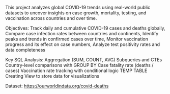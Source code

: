 This project analyzes global COVID-19 trends using real-world public datasets to uncover insights on case growth, mortality, testing, and vaccination across countries and over time.

Objectives:
Track daily and cumulative COVID-19 cases and deaths globally,
Compare case infection rates between countries and continents,
Identify peaks and trends in confirmed cases over time,
Monitor vaccination progress and its effect on case numbers,
Analyze test positivity rates and data completeness

Key SQL Analysis:
Aggregation (SUM, COUNT, AVG)
Subqueries and CTEs
Country-level comparisons with GROUP BY
Case fatality rate (deaths / cases)
Vaccination rate tracking with conditional logic
TEMP TABLE
Creating View to store data for visualizations

Dataset:
https://ourworldindata.org/covid-deaths
